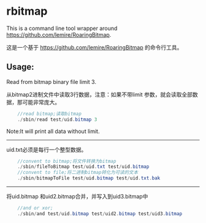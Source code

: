 rbitmap
=======
This is a command line tool wrapper around https://github.com/lemire/RoaringBitmap.

这是一个基于 https://github.com/lemire/RoaringBitmap 的命令行工具。

Usage:
------
Read from bitmap binary file limit 3.

从bitmap2进制文件中读取3行数据，注意：如果不带limit 参数，就会读取全部数据，那可能非常庞大。

```java
	//read bitmap;读取bitmap
	./sbin/read test/uid.bitmap 3
```

Note:It will print all data without limit.

------
uid.txt必须是每行一个整型数据。

```java
	//convent to bitmap;将文件转换为bitmap
	./sbin/fileToBitmap test/uid.txt test/uid.bitmap
	//convent to file;将二进制bitmap转化为可读的文本
	./sbin/bitmapToFile test/uid.bitmap test/uid.txt.bak
```

-----
将uid.bitmap 和uid2.bitmap合并，并写入到uid3.bitmap中

```java
	//and or xor;
	./sbin/and test/uid.bitmap test/uid2.bitmap test/uid3.bitmap
```
